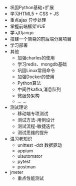 * 巩固Python基础+扩展
* 学习HTML5 + CSS + JS
* 重点ajax 异步处理
* 掌握前端框架VUE
* 学习Django
* 搭建一个简易的前后端分离项目
* 学习部署
* 其他
  * 加强charles的使用 
  * 学习redis、mongdb基础
  * 巩固Linux常用命令
  * 加强Docker的使用
  * Python算法
  * 中间件kafka,消息队列
  * 微服务架构
  * ... ...
* 测试理论
  * 移动端专项测试
  * 测试方法-用例设计
  * 测试流程-敏捷迭代
  * 测试思维的提升
* 温习老知识
  * unittest -ddt 数据驱动
  * appium
  * uiautomator
  * pytest
  * postman
* jmeter
  * 重点性能测试
